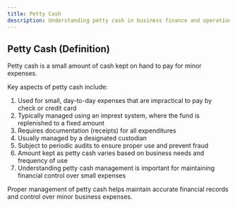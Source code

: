 ```yaml
---
title: Petty Cash
description: Understanding petty cash in business finance and operations
---
```

## Petty Cash (Definition)
Petty cash is a small amount of cash kept on hand to pay for minor expenses.

Key aspects of petty cash include:
1. Used for small, day-to-day expenses that are impractical to pay by check or credit card
2. Typically managed using an imprest system, where the fund is replenished to a fixed amount
3. Requires documentation (receipts) for all expenditures
4. Usually managed by a designated custodian
5. Subject to periodic audits to ensure proper use and prevent fraud
6. Amount kept as petty cash varies based on business needs and frequency of use
7. Understanding petty cash management is important for maintaining financial control over small expenses

Proper management of petty cash helps maintain accurate financial records and control over minor business expenses.